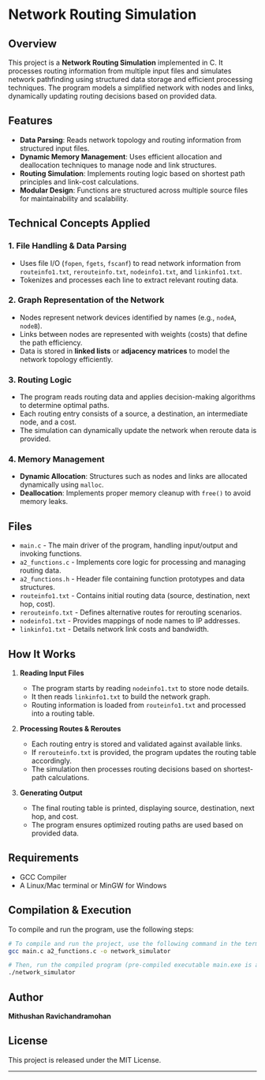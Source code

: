 # Network Routing Simulation

## Overview

This project is a **Network Routing Simulation** implemented in C. It processes routing information from multiple input files and simulates network pathfinding using structured data storage and efficient processing techniques. The program models a simplified network with nodes and links, dynamically updating routing decisions based on provided data.

## Features

- **Data Parsing**: Reads network topology and routing information from structured input files.
- **Dynamic Memory Management**: Uses efficient allocation and deallocation techniques to manage node and link structures.
- **Routing Simulation**: Implements routing logic based on shortest path principles and link-cost calculations.
- **Modular Design**: Functions are structured across multiple source files for maintainability and scalability.

## Technical Concepts Applied

### 1. **File Handling & Data Parsing**

- Uses file I/O (`fopen`, `fgets`, `fscanf`) to read network information from `routeinfo1.txt`, `rerouteinfo.txt`, `nodeinfo1.txt`, and `linkinfo1.txt`.
- Tokenizes and processes each line to extract relevant routing data.

### 2. **Graph Representation of the Network**

- Nodes represent network devices identified by names (e.g., `nodeA`, `nodeB`).
- Links between nodes are represented with weights (costs) that define the path efficiency.
- Data is stored in **linked lists** or **adjacency matrices** to model the network topology efficiently.

### 3. **Routing Logic**

- The program reads routing data and applies decision-making algorithms to determine optimal paths.
- Each routing entry consists of a source, a destination, an intermediate node, and a cost.
- The simulation can dynamically update the network when reroute data is provided.

### 4. **Memory Management**

- **Dynamic Allocation**: Structures such as nodes and links are allocated dynamically using `malloc`.
- **Deallocation**: Implements proper memory cleanup with `free()` to avoid memory leaks.

## Files

- `main.c` - The main driver of the program, handling input/output and invoking functions.
- `a2_functions.c` - Implements core logic for processing and managing routing data.
- `a2_functions.h` - Header file containing function prototypes and data structures.
- `routeinfo1.txt` - Contains initial routing data (source, destination, next hop, cost).
- `rerouteinfo.txt` - Defines alternative routes for rerouting scenarios.
- `nodeinfo1.txt` - Provides mappings of node names to IP addresses.
- `linkinfo1.txt` - Details network link costs and bandwidth.

## How It Works

1. **Reading Input Files**

   - The program starts by reading `nodeinfo1.txt` to store node details.
   - It then reads `linkinfo1.txt` to build the network graph.
   - Routing information is loaded from `routeinfo1.txt` and processed into a routing table.

2. **Processing Routes & Reroutes**

   - Each routing entry is stored and validated against available links.
   - If `rerouteinfo.txt` is provided, the program updates the routing table accordingly.
   - The simulation then processes routing decisions based on shortest-path calculations.

3. **Generating Output**

   - The final routing table is printed, displaying source, destination, next hop, and cost.
   - The program ensures optimized routing paths are used based on provided data.

## Requirements

- GCC Compiler
- A Linux/Mac terminal or MinGW for Windows

## Compilation & Execution

To compile and run the program, use the following steps:

```sh
# To compile and run the project, use the following command in the terminal:
gcc main.c a2_functions.c -o network_simulator

# Then, run the compiled program (pre-compiled executable main.exe is available):
./network_simulator
```

## Author

**Mithushan Ravichandramohan**

## License

This project is released under the MIT License.

---

